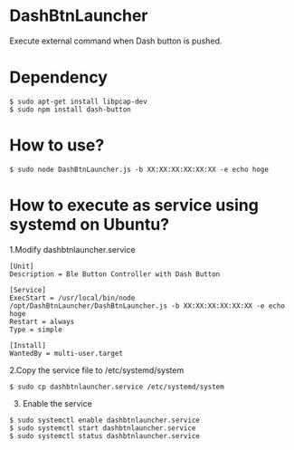 # DashBtnLauncher

Execute external command when Dash button is pushed.

# Dependency

```
$ sudo apt-get install libpcap-dev
$ sudo npm install dash-button
```

# How to use?

```
$ sudo node DashBtnLauncher.js -b XX:XX:XX:XX:XX:XX -e echo hoge
```

# How to execute as service using systemd on Ubuntu?

1.Modify dashbtnlauncher.service

```dashbtnlauncher.service
[Unit]
Description = Ble Button Controller with Dash Button

[Service]
ExecStart = /usr/local/bin/node /opt/DashBtnLauncher/DashBtnLauncher.js -b XX:XX:XX:XX:XX:XX -e echo hoge
Restart = always
Type = simple

[Install]
WantedBy = multi-user.target
```

2.Copy the service file to /etc/systemd/system

```
$ sudo cp dashbtnlauncher.service /etc/systemd/system
```

3. Enable the service

```
$ sudo systemctl enable dashbtnlauncher.service
$ sudo systemctl start dashbtnlauncher.service
$ sudo systemctl status dashbtnlauncher.service
```
